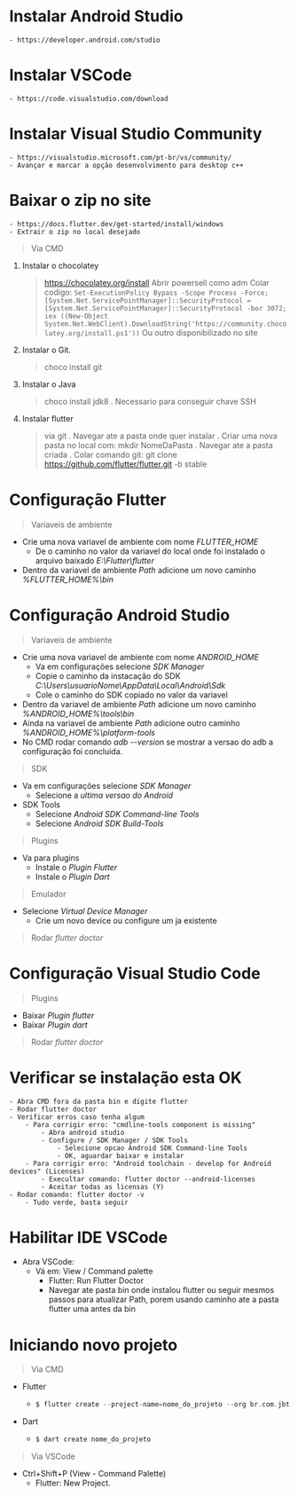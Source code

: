 # Instalar Android Studio
    - https://developer.android.com/studio
# Instalar VSCode
    - https://code.visualstudio.com/download
# Instalar Visual Studio Community
    - https://visualstudio.microsoft.com/pt-br/vs/community/
    - Avançar e marcar a opção desenvolvimento para desktop c++
# Baixar o zip no site
    - https://docs.flutter.dev/get-started/install/windows
    - Extrair o zip no local desejado
> Via CMD
1. Instalar o chocolatey
	> https://chocolatey.org/install
	> Abrir powersell como adm
	> Colar codigo:
		```
		Set-ExecutionPolicy Bypass -Scope Process -Force; [System.Net.ServicePointManager]::SecurityProtocol = [System.Net.ServicePointManager]::SecurityProtocol -bor 3072; iex ((New-Object System.Net.WebClient).DownloadString('https://community.chocolatey.org/install.ps1'))
		```
	> Ou outro disponibilizado no site
2. Instalar o Git.
	> choco install git
3. Instalar o Java
	> choco install jdk8
		. Necessario para conseguir chave SSH
4. Instalar flutter
	> via git
		. Navegar ate a pasta onde quer instalar
		. Criar uma nova pasta no local com: mkdir NomeDaPasta
		. Navegar ate a pasta criada
		. Colar comando git: git clone https://github.com/flutter/flutter.git -b stable
# Configuração Flutter
>Variaveis de ambiente
- Crie uma nova variavel de ambiente com nome _FLUTTER_HOME_
    - De o caminho no valor da variavel do local onde foi instalado o arquivo baixado *E:\Flutter\flutter*
- Dentro da variavel de ambiente *Path* adicione um novo caminho *%FLUTTER_HOME%\bin*
# Configuração Android Studio
>Variaveis de ambiente
- Crie uma nova variavel de ambiente com nome *ANDROID_HOME*
    - Va em configurações selecione *SDK Manager*
    - Copie o caminho da instacação do SDK *C:\Users\usuarioNome\AppData\Local\Android\Sdk*
    - Cole o caminho do SDK copiado no valor da variavel
- Dentro da variavel de ambiente *Path* adicione um novo caminho *%ANDROID_HOME%\tools\bin*
- Ainda na variavel de ambiente *Path* adicione outro caminho *%ANDROID_HOME%\platform-tools*
- No CMD rodar comando *adb --version* se mostrar a versao do adb a configuração foi concluida.
>SDK
- Va em configurações selecione *SDK Manager*
    - Selecione a *ultima versao do Android*
- SDK Tools
    - Selecione *Android SDK Command-line Tools*
    - Selecione *Android SDK Build-Tools*
>Plugins
- Va para plugins
    - Instale o *Plugin Flutter*
    - Instale o *Plugin Dart*
>Emulador
- Selecione *Virtual Device Manager*
    - Crie um novo device ou configure um ja existente
>Rodar *flutter doctor*
# Configuração Visual Studio Code
>Plugins
- Baixar *Plugin flutter*
- Baixar *Plugin dart*
>Rodar *flutter doctor*
# Verificar se instalação esta OK
    - Abra CMD fora da pasta bin e digite flutter
    - Rodar flutter doctor
    - Verificar erros caso tenha algum
        - Para corrigir erro: "cmdline-tools component is missing"
            - Abra android studio
            - Configure / SDK Manager / SDK Tools
                - Selecione opcao Android SDK Command-line Tools
                - OK, aguardar baixar e instalar
        - Para corrigir erro: "Android toolchain - develop for Android devices" (Licenses)
            - Execultar comando: flutter doctor --android-licenses
            - Aceitar todas as licensas (Y)
    - Rodar comando: flutter doctor -v
        - Tudo verde, basta seguir
# Habilitar IDE VSCode
- Abra VSCode:
    - Vá em: View / Command palette
        - Flutter: Run Flutter Doctor
        - Navegar ate pasta bin onde instalou flutter ou seguir mesmos passos para atualizar Path, porem usando caminho ate a pasta flutter uma antes da bin
# Iniciando novo projeto
> Via CMD
- Flutter
    - ```dart
      $ flutter create --project-name=nome_do_projeto --org br.com.jbtec --platforms android,ios -a kotlin -i swift ./local/name=nome_do_projeto
        ```
- Dart
    - ```cmd
      $ dart create nome_do_projeto
        ```
> Via VSCode
- Ctrl+Shift+P (View - Command Palette)
    - Flutter: New Project.
